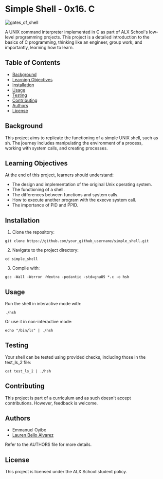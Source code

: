 # Simple Shell - 0x16. C
![gates_of_shell](https://github.com/Emminex23/simple_shell/assets/77441838/078e26b2-adf9-4878-bf9f-8cffeca582f3)

A UNIX command interpreter implemented in C as part of ALX School's low-level programming projects. This project is a detailed introduction to the basics of C programming, thinking like an engineer, group work, and importantly, learning how to learn.

## Table of Contents
- [Background](#background)
- [Learning Objectives](#learning-objectives)
- [Installation](#installation)
- [Usage](#usage)
- [Testing](#testing)
- [Contributing](#contributing)
- [Authors](#authors)
- [License](#license)

## Background

This project aims to replicate the functioning of a simple UNIX shell, such as sh. The journey includes manipulating the environment of a process, working with system calls, and creating processes.

## Learning Objectives
At the end of this project, learners should understand:

- The design and implementation of the original Unix operating system.
- The functioning of a shell.
- The differences between functions and system calls.
- How to execute another program with the execve system call.
- The importance of PID and PPID.

## Installation

1. Clone the repository:
```
git clone https://github.com/your_github_username/simple_shell.git
```
2. Navigate to the project directory:
```
cd simple_shell
```
3. Compile with:
```
gcc -Wall -Werror -Wextra -pedantic -std=gnu89 *.c -o hsh
```
## Usage
Run the shell in interactive mode with:
```
./hsh
```
Or use it in non-interactive mode:
```
echo "/bin/ls" | ./hsh
```
## Testing
Your shell can be tested using provided checks, including those in the test_ls_2 file:
```
cat test_ls_2 | ./hsh
```
## Contributing
This project is part of a curriculum and as such doesn't accept contributions. However, feedback is welcome.

## Authors
- Emmanuel Oyibo
- [Lauren Bello Alvarez](https://github.com/lauren-belloalvarez)

Refer to the AUTHORS file for more details.

## License
This project is licensed under the ALX School student policy.
